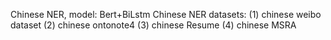 Chinese NER, model: Bert+BiLstm
Chinese NER datasets: 
            (1)  chinese weibo dataset
						(2)  chinese ontonote4
						(3)  chinese Resume
						(4)  chinese MSRA

